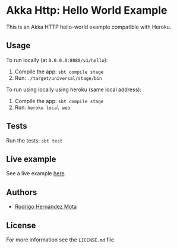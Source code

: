 # Akka Http: Hello World Example

This is an Akka HTTP hello-world example compatible with Heroku.

## Usage

To run locally (at `0.0.0.0:8080/v1/hello`):
1. Compile the app: `sbt compile stage`
2. Run: `./target/universal/stage/bin`

To run using locally using heroku (same local address):
1. Compile the app: `sbt compile stage`
2. Run: `heroku local web`

## Tests

Run the tests: `sbt test`

## Live example

See a live example [here](https://bbb-meeting-api.herokuapp.com/v1/hello).

## Authors

* [Rodrigo Hernández Mota](https://www.linkedin.com/in/rhdzmota)

## License

For more information see the `LICENSE.md` file. 
